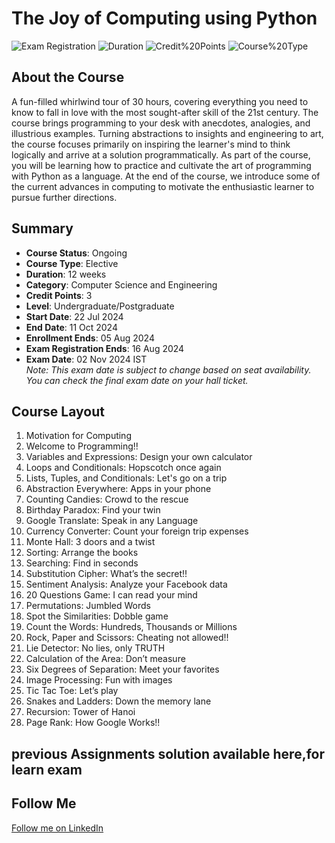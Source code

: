 # The Joy of Computing using Python

![Exam Registration](https://img.shields.io/badge/Exam%20Registration-24718-yellow)
![Duration](https://img.shields.io/badge/Duration-12%20Weeks-orange)
![Credit%20Points](https://img.shields.io/badge/Credit%20Points-3-lightgrey)
![Course%20Type](https://img.shields.io/badge/Course%20Type-Elective-red)

## About the Course

A fun-filled whirlwind tour of 30 hours, covering everything you need to know to fall in love with the most sought-after skill of the 21st century. The course brings programming to your desk with anecdotes, analogies, and illustrious examples. Turning abstractions to insights and engineering to art, the course focuses primarily on inspiring the learner's mind to think logically and arrive at a solution programmatically. As part of the course, you will be learning how to practice and cultivate the art of programming with Python as a language. At the end of the course, we introduce some of the current advances in computing to motivate the enthusiastic learner to pursue further directions.

## Summary

- **Course Status**: Ongoing  
- **Course Type**: Elective  
- **Duration**: 12 weeks  
- **Category**: Computer Science and Engineering  
- **Credit Points**: 3  
- **Level**: Undergraduate/Postgraduate  
- **Start Date**: 22 Jul 2024  
- **End Date**: 11 Oct 2024  
- **Enrollment Ends**: 05 Aug 2024  
- **Exam Registration Ends**: 16 Aug 2024  
- **Exam Date**: 02 Nov 2024 IST  
*Note: This exam date is subject to change based on seat availability. You can check the final exam date on your hall ticket.*

## Course Layout

1. Motivation for Computing
2. Welcome to Programming!!
3. Variables and Expressions: Design your own calculator
4. Loops and Conditionals: Hopscotch once again
5. Lists, Tuples, and Conditionals: Let's go on a trip
6. Abstraction Everywhere: Apps in your phone
7. Counting Candies: Crowd to the rescue
8. Birthday Paradox: Find your twin
9. Google Translate: Speak in any Language
10. Currency Converter: Count your foreign trip expenses
11. Monte Hall: 3 doors and a twist
12. Sorting: Arrange the books
13. Searching: Find in seconds
14. Substitution Cipher: What’s the secret!!
15. Sentiment Analysis: Analyze your Facebook data
16. 20 Questions Game: I can read your mind
17. Permutations: Jumbled Words
18. Spot the Similarities: Dobble game
19. Count the Words: Hundreds, Thousands or Millions
20. Rock, Paper and Scissors: Cheating not allowed!!
21. Lie Detector: No lies, only TRUTH
22. Calculation of the Area: Don’t measure
23. Six Degrees of Separation: Meet your favorites
24. Image Processing: Fun with images
25. Tic Tac Toe: Let’s play
26. Snakes and Ladders: Down the memory lane
27. Recursion: Tower of Hanoi
28. Page Rank: How Google Works!!

 ## previous Assignments solution available here,for learn exam 
## Follow Me

[Follow me on LinkedIn](https://www.linkedin.com/in/FarhaKousar)


